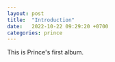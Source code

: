 ```yaml
---
layout: post
title:  "Introduction"
date:   2022-10-22 09:29:20 +0700
categories: prince
---
```

This is Prince's first album.